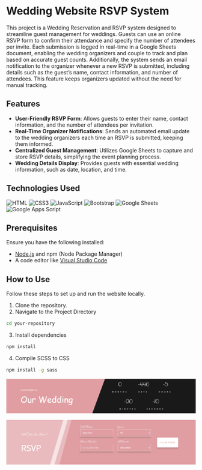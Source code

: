 # Wedding Website RSVP System

This project is a Wedding Reservation and RSVP system designed to streamline guest management for weddings. Guests can use an online RSVP form to confirm their attendance and specify the number of attendees per invite. Each submission is logged in real-time in a Google Sheets document, enabling the wedding organizers and couple to track and plan based on accurate guest counts.
Additionally, the system sends an email notification to the organizer whenever a new RSVP is submitted, including details such as the guest’s name, contact information, and number of attendees. This feature keeps organizers updated without the need for manual tracking.

## Features
- **User-Friendly RSVP Form**: Allows guests to enter their name, contact information, and the number of attendees per invitation.
- **Real-Time Organizer Notifications**: Sends an automated email update to the wedding organizers each time an RSVP is submitted, keeping them informed.
- **Centralized Guest Management**: Utilizes Google Sheets to capture and store RSVP details, simplifying the event planning process.
- **Wedding Details Display**: Provides guests with essential wedding information, such as date, location, and time.

##  Technologies Used
![HTML](https://img.shields.io/badge/HTML5-E34F26?style=flat&logo=html5&logoColor=white)
![CSS3](https://img.shields.io/badge/CSS3-1572B6?style=flat&logo=css3&logoColor=white)
![JavaScript](https://img.shields.io/badge/JavaScript-F7DF1E?style=flat&logo=javascript&logoColor=black)
![Bootstrap](https://img.shields.io/badge/Bootstrap-563D7C?style=flat&logo=bootstrap&logoColor=white)
![Google Sheets](https://img.shields.io/badge/Google%20Sheets-34A853?style=flat&logo=googlesheets&logoColor=white)
![Google Apps Script](https://img.shields.io/badge/Google%20Apps%20Script-4285F4?style=flat&logo=google%20sheets&logoColor=white)

## Prerequisites
Ensure you have the following installed:
- [Node.js](https://nodejs.org/) and npm (Node Package Manager)
- A code editor like [Visual Studio Code](https://code.visualstudio.com/)

## How to Use
Follow these steps to set up and run the website locally.

1. Clone the repository.
2. Navigate to the Project Directory
```bash
cd your-repository
```
3. Install dependencies
```bash
npm install
```
4. Compile SCSS to CSS
```bash
npm install -g sass
```

![ScreenShot](https://github.com/GloryMabunda/WeddingWebsite/blob/master/images/Capture1.PNG?raw=true)

![ScreenShot](https://github.com/GloryMabunda/WeddingWebsite/blob/master/images/Capture2.PNG?raw=true)
